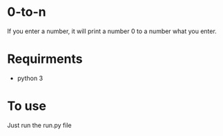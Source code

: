 # 0-to-n
If you enter a number, it will print a number 0 to a number what you enter. 

# Requirments
* python 3

# To use
Just run the run.py file
